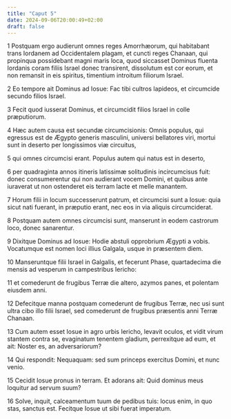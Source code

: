 ```yaml
---
title: "Caput 5"
date: 2024-09-06T20:00:49+02:00
draft: false
---
```



1 Postquam ergo audierunt omnes reges Amorrhæorum, qui habitabant trans Iordanem ad Occidentalem plagam, et cuncti reges Chanaan, qui propinqua possidebant magni maris loca, quod siccasset Dominus fluenta Iordanis coram filiis Israel donec transirent, dissolutum est cor eorum, et non remansit in eis spiritus, timentium introitum filiorum Israel.

2 Eo tempore ait Dominus ad Iosue: Fac tibi cultros lapideos, et circumcide secundo filios Israel.

3 Fecit quod iusserat Dominus, et circumcidit filios Israel in colle præputiorum.

4 Hæc autem causa est secundæ circumcisionis: Omnis populus, qui egressus est de Ægypto generis masculini, universi bellatores viri, mortui sunt in deserto per longissimos viæ circuitus,

5 qui omnes circumcisi erant. Populus autem qui natus est in deserto,

6 per quadraginta annos itineris latissimæ solitudinis incircumcisus fuit: donec consumerentur qui non audierant vocem Domini, et quibus ante iuraverat ut non ostenderet eis terram lacte et melle manantem.

7 Horum filii in locum successerunt patrum, et circumcisi sunt a Iosue: quia sicut nati fuerant, in præputio erant, nec eos in via aliquis circumciderat.

8 Postquam autem omnes circumcisi sunt, manserunt in eodem castrorum loco, donec sanarentur.

9 Dixitque Dominus ad Iosue: Hodie abstuli opprobrium Ægypti a vobis. Vocatumque est nomen loci illius Galgala, usque in præsentem diem.

10 Manseruntque filii Israel in Galgalis, et fecerunt Phase, quartadecima die mensis ad vesperum in campestribus Iericho:

11 et comederunt de frugibus Terræ die altero, azymos panes, et polentam eiusdem anni.

12 Defecitque manna postquam comederunt de frugibus Terræ, nec usi sunt ultra cibo illo filii Israel, sed comederunt de frugibus præsentis anni Terræ Chanaan.

13 Cum autem esset Iosue in agro urbis Iericho, levavit oculos, et vidit virum stantem contra se, evaginatum tenentem gladium, perrexitque ad eum, et ait: Noster es, an adversariorum?

14 Qui respondit: Nequaquam: sed sum princeps exercitus Domini, et nunc venio.

15 Cecidit Iosue pronus in terram. Et adorans ait: Quid dominus meus loquitur ad servum suum?

16 Solve, inquit, calceamentum tuum de pedibus tuis: locus enim, in quo stas, sanctus est. Fecitque Iosue ut sibi fuerat imperatum.

